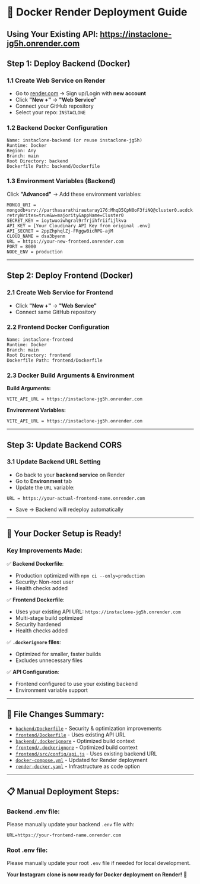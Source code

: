 # 🚀 Docker Render Deployment Guide

## Using Your Existing API: https://instaclone-jg5h.onrender.com

## Step 1: Deploy Backend (Docker)

### 1.1 Create Web Service on Render
- Go to [render.com](https://render.com) → Sign up/Login with **new account**
- Click **"New +"** → **"Web Service"**
- Connect your GitHub repository
- Select your repo: `INSTACLONE`

### 1.2 Backend Docker Configuration
```
Name: instaclone-backend (or reuse instaclone-jg5h)
Runtime: Docker
Region: Any
Branch: main
Root Directory: backend
Dockerfile Path: backend/Dockerfile
```

### 1.3 Environment Variables (Backend)
Click **"Advanced"** → Add these environment variables:

```
MONGO_URI = mongodb+srv://parthasarathirautaray176:MhqD5CpN0oF3fiNQ@cluster0.acdck.mongodb.net/?retryWrites=true&w=majority&appName=Cluster0
SECRET_KEY = ioytwuoiwhgral9rfrjihfriifijlkva
API_KEY = [Your Cloudinary API Key from original .env]
API_SECRET = 2ppZhphqlZj-FRggwBicRPG-ajM
CLOUD_NAME = dsa3byenm
URL = https://your-new-frontend.onrender.com
PORT = 8000
NODE_ENV = production
```

---

## Step 2: Deploy Frontend (Docker)

### 2.1 Create Web Service for Frontend
- Click **"New +"** → **"Web Service"**
- Connect same GitHub repository

### 2.2 Frontend Docker Configuration
```
Name: instaclone-frontend
Runtime: Docker
Branch: main
Root Directory: frontend
Dockerfile Path: frontend/Dockerfile
```

### 2.3 Docker Build Arguments & Environment
**Build Arguments:**
```
VITE_API_URL = https://instaclone-jg5h.onrender.com
```

**Environment Variables:**
```
VITE_API_URL = https://instaclone-jg5h.onrender.com
```

---

## Step 3: Update Backend CORS

### 3.1 Update Backend URL Setting
- Go back to your **backend service** on Render
- Go to **Environment** tab
- Update the `URL` variable:
```
URL = https://your-actual-frontend-name.onrender.com
```
- Save → Backend will redeploy automatically

---

## 🎉 Your Docker Setup is Ready!

### Key Improvements Made:

✅ **Backend Dockerfile**: 
- Production optimized with `npm ci --only=production`
- Security: Non-root user
- Health checks added

✅ **Frontend Dockerfile**: 
- Uses your existing API URL: `https://instaclone-jg5h.onrender.com`
- Multi-stage build optimized
- Security hardened
- Health checks added

✅ **`.dockerignore` files**: 
- Optimized for smaller, faster builds
- Excludes unnecessary files

✅ **API Configuration**: 
- Frontend configured to use your existing backend
- Environment variable support

---

## 🔧 File Changes Summary:

- [`backend/Dockerfile`](file:///c:/Users/parth/OneDrive/Desktop/INSTAClONE/backend/Dockerfile) - Security & optimization improvements
- [`frontend/Dockerfile`](file:///c:/Users/parth/OneDrive/Desktop/INSTAClONE/frontend/Dockerfile) - Uses existing API URL
- [`backend/.dockerignore`](file:///c:/Users/parth/OneDrive/Desktop/INSTAClONE/backend/.dockerignore) - Optimized build context
- [`frontend/.dockerignore`](file:///c:/Users/parth/OneDrive/Desktop/INSTAClONE/frontend/.dockerignore) - Optimized build context
- [`frontend/src/config/api.js`](file:///c:/Users/parth/OneDrive/Desktop/INSTAClONE/frontend/src/config/api.js) - Uses existing backend URL
- [`docker-compose.yml`](file:///c:/Users/parth/OneDrive/Desktop/INSTAClONE/docker-compose.yml) - Updated for Render deployment
- [`render-docker.yaml`](file:///c:/Users/parth/OneDrive/Desktop/INSTAClONE/render-docker.yaml) - Infrastructure as code option

---

## 📋 Manual Deployment Steps:

### Backend .env file: 
Please manually update your backend `.env` file with:
```
URL=https://your-frontend-name.onrender.com
```

### Root .env file:
Please manually update your root `.env` file if needed for local development.

**Your Instagram clone is now ready for Docker deployment on Render!** 🚀
